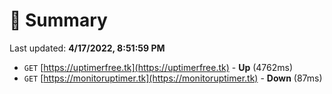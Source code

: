 # 📖 Summary
Last updated: **4/17/2022, 8:51:59 PM**

- `GET` [https://uptimerfree.tk](https://uptimerfree.tk) - **Up** (4762ms)
- `GET` [https://monitoruptimer.tk](https://monitoruptimer.tk) - **Down** (87ms)
